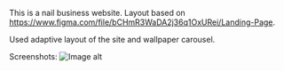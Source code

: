 
This is a nail business website. Layout based on https://www.figma.com/file/bCHmR3WaDA2j36q1OxURei/Landing-Page.

Used adaptive layout of the site and wallpaper carousel.

Screenshots:
![Image alt](https://github.com/sava642/{repository}/raw/{branch}/{path}/image.png)
